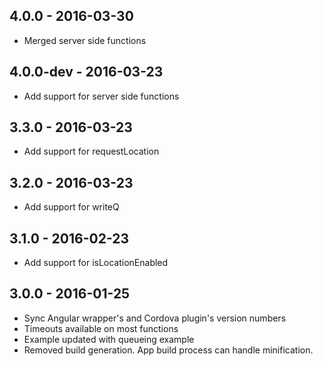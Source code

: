 ## 4.0.0 - 2016-03-30
- Merged server side functions

## 4.0.0-dev - 2016-03-23
- Add support for server side functions

## 3.3.0 - 2016-03-23
- Add support for requestLocation

## 3.2.0 - 2016-03-23
- Add support for writeQ

## 3.1.0 - 2016-02-23
- Add support for isLocationEnabled

## 3.0.0 - 2016-01-25
- Sync Angular wrapper's and Cordova plugin's version numbers
- Timeouts available on most functions
- Example updated with queueing example
- Removed build generation. App build process can handle minification.

